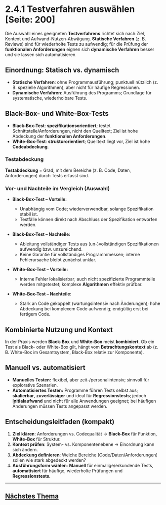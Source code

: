 # 2.4.1 Testverfahren auswählen [Seite: 200]

Die Auswahl eines geeigneten **Testverfahrens** richtet sich nach Ziel, Kontext und Aufwand-Nutzen-Abwägung. **Statische Verfahren** (z. B. Reviews) sind für wiederholte Tests zu aufwendig; für die Prüfung der **funktionalen Anforderungen** eignen sich **dynamische Verfahren** besser und sie lassen sich automatisieren. 

## Einordnung: Statisch vs. dynamisch

* **Statische Verfahren**: ohne Programmausführung; punktuell nützlich (z. B. spezielle Algorithmen), aber nicht für häufige Regressionen. 
* **Dynamische Verfahren**: Ausführung des Programms; Grundlage für systematische, wiederholbare Tests. 

## Black-Box- und White-Box-Tests

* **Black-Box-Test**: **spezifikationsorientiert**; testet Schnittstelle/Anforderungen, nicht den Quelltext; Ziel ist hohe Abdeckung der **funktionalen Anforderungen**. 
* **White-Box-Test**: **strukturorientiert**; Quelltext liegt vor, Ziel ist hohe **Codeabdeckung**. 

### **Testabdeckung**

**Testabdeckung** = Grad, mit dem Bereiche (z. B. Code, Daten, Anforderungen) durch Tests erfasst sind. 

### Vor- und Nachteile im Vergleich (Auswahl)

* **Black-Box-Test – Vorteile:**

  * Unabhängig vom Code; wiederverwendbar, solange Spezifikation stabil ist.
  * Testfälle können direkt nach Abschluss der Spezifikation entworfen werden. 
* **Black-Box-Test – Nachteile:**

  * Ableitung vollständiger Tests aus (un-)vollständigen Spezifikationen aufwendig bzw. unzureichend.
  * Keine Garantie für vollständiges Programmmessen; interne Fehlerursache bleibt zunächst unklar. 
* **White-Box-Test – Vorteile:**

  * Interne Fehler lokalisierbar; auch nicht spezifizierte Programmteile werden mitgetestet; komplexe **Algorithmen** effektiv prüfbar. 
* **White-Box-Test – Nachteile:**

  * Stark an Code gekoppelt (wartungsintensiv nach Änderungen); hohe Abdeckung bei komplexem Code aufwendig; endgültig erst bei fertigem Code. 

## Kombinierte Nutzung und Kontext

In der Praxis werden **Black-Box** und **White-Box** meist **kombiniert**. Ob ein Test als Black- oder White-Box gilt, hängt vom **Betrachtungskontext** ab (z. B. White-Box im Gesamtsystem, Black-Box relativ zur Komponente). 

## Manuell vs. automatisiert

* **Manuelles Testen:** flexibel, aber zeit-/personalintensiv; sinnvoll für explorative Szenarien. 
* **Automatisiertes Testen:** Programme führen Tests selbst aus; **skalierbar**, **zuverlässiger** und ideal für **Regressionstests**; jedoch **Initialaufwand** und nicht für alle Anwendungen geeignet; bei häufigen Änderungen müssen Tests angepasst werden.

## Entscheidungsleitfaden (kompakt)

1. **Ziel klären**: Anforderungen vs. Codequalität → **Black-Box** für Funktion, **White-Box** für Struktur.
2. **Kontext prüfen**: System- vs. Komponentenebene → Einordnung kann sich ändern. 
3. **Abdeckung definieren**: Welche Bereiche (Code/Daten/Anforderungen) sollen wie stark abgedeckt werden? 
4. **Ausführungsform wählen**: **Manuell** für einmalige/erkundende Tests, **automatisiert** für häufige, wiederholte Prüfungen und **Regressionstests**.

---

## [Nächstes Thema](./2.4.2_Testfaelle_formulieren.md)